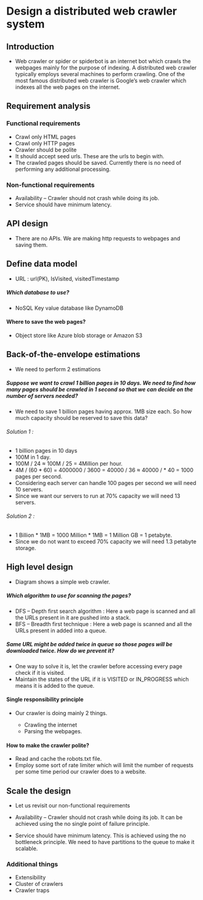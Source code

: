 # Design a distributed web crawler system


## Introduction

* Web crawler or spider or spiderbot is an internet bot which crawls the webpages mainly for the purpose of indexing. A distributed web crawler typically employs several machines to perform crawling. One of the most famous distributed web crawler is Google’s web crawler which indexes all the web pages on the internet.

## Requirement analysis
### Functional requirements

* Crawl only HTML pages
* Crawl only HTTP pages
* Crawler should be polite
* It should accept seed urls. These are the urls to begin with.
* The crawled pages should be saved. Currently there is no need of performing any additional processing.
### Non-functional requirements

* Availability – Crawler should not crash while doing its job.
* Service should have minimum latency.


## API design
* There are no APIs. We are making http requests to webpages and saving them.


## Define data model
* URL : url(PK), IsVisited, visitedTimestamp

##### Which database to use?

* NoSQL Key value database like DynamoDB

#### Where to save the web pages?

* Object store like Azure blob storage or Amazon S3

## Back-of-the-envelope estimations
* We need to perform 2 estimations

##### Suppose we want to crawl 1 billion pages in 10 days. We need to find how many pages should be crawled in 1 second so that we can decide on the number of servers needed?
* We need to save 1 billion pages having approx. 1MB size each. So how much capacity should be reserved to save this data?

###### Solution 1 :

* 1 billion pages in 10 days
* 100M in 1 day.
* 100M / 24 ≈ 100M / 25 = 4Million per hour.
* 4M / (60 * 60) = 4000000 / 3600 = 40000 / 36 ≈ 40000 / * 40 = 1000 pages per second.
* Considering each server can handle 100 pages per second we will need 10 servers.
* Since we want our servers to run at 70% capacity we will need 13 servers.
###### Solution 2 :

* 1 Billion * 1MB = 1000 Million * 1MB = 1 Million GB = 1 petabyte.
* Since we do not want to exceed 70% capacity we will need 1.3 petabyte storage.

## High level design
* Diagram shows a simple web crawler.

##### Which algorithm to use for scanning the pages?

* DFS – Depth first search algorithm : Here a web page is scanned and all the URLs present in it are pushed into a stack.
* BFS – Breadth first technique : Here a web page is scanned and all the URLs present in added into a queue.

##### Same URL might be added twice in queue so those pages will be downloaded twice. How do we prevent it?

* One way to solve it is, let the crawler before accessing every page check if it is visited.
* Maintain the states of the URL if it is VISITED or IN_PROGRESS which means it is added to the queue. 
#### Single responsibility principle

* Our crawler is doing mainly 2 things.

   * Crawling the internet
   * Parsing the webpages.
#### How to make the crawler polite?

* Read and cache the robots.txt file.
* Employ some sort of rate limiter which will limit the number of requests per some time period our crawler does to a website.


## Scale the design
* Let us revisit our non-functional requirements

* Availability – Crawler should not crash while doing its job. It can be achieved using the no single point of failure principle.
* Service should have minimum latency. This is achieved using the no bottleneck principle. We need to have partitions to the queue to make it scalable.



### Additional things
* Extensibility
* Cluster of crawlers
* Crawler traps